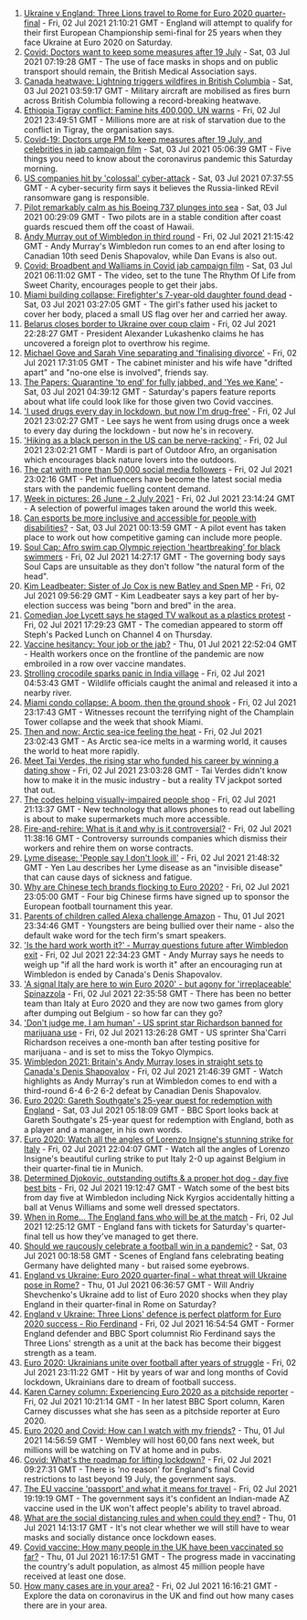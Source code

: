 1. [Ukraine v England: Three Lions travel to Rome for Euro 2020 quarter-final](https://www.bbc.co.uk/sport/football/51198691) - Fri, 02 Jul 2021 21:10:21 GMT - England will attempt to qualify for their first European Championship semi-final for 25 years when they face Ukraine at Euro 2020 on Saturday.
2. [Covid: Doctors want to keep some measures after 19 July](https://www.bbc.co.uk/news/uk-57703959) - Sat, 03 Jul 2021 07:19:28 GMT - The use of face masks in shops and on public transport should remain, the British Medical Association says.
3. [Canada heatwave: Lightning triggers wildfires in British Columbia](https://www.bbc.co.uk/news/world-us-canada-57703853) - Sat, 03 Jul 2021 03:59:17 GMT - Military aircraft are mobilised as fires burn across British Columbia following a record-breaking heatwave.
4. [Ethiopia Tigray conflict: Famine hits 400,000, UN warns](https://www.bbc.co.uk/news/world-africa-57703538) - Fri, 02 Jul 2021 23:49:51 GMT - Millions more are at risk of starvation due to the conflict in Tigray, the organisation says.
5. [Covid-19: Doctors urge PM to keep measures after 19 July, and celebrities in jab campaign film](https://www.bbc.co.uk/news/uk-57703822) - Sat, 03 Jul 2021 05:06:39 GMT - Five things you need to know about the coronavirus pandemic this Saturday morning.
6. [US companies hit by 'colossal' cyber-attack](https://www.bbc.co.uk/news/world-us-canada-57703836) - Sat, 03 Jul 2021 07:37:55 GMT - A cyber-security firm says it believes the Russia-linked REvil ransomware gang is responsible.
7. [Pilot remarkably calm as his Boeing 737 plunges into sea](https://www.bbc.co.uk/news/world-us-canada-57704138) - Sat, 03 Jul 2021 00:29:09 GMT - Two pilots are in a stable condition after coast guards rescued them off the coast of Hawaii.
8. [Andy Murray out of Wimbledon in third round](https://www.bbc.co.uk/sport/tennis/57702056) - Fri, 02 Jul 2021 21:15:42 GMT - Andy Murray's Wimbledon run comes to an end after losing to Canadian 10th seed Denis Shapovalov, while Dan Evans is also out.
9. [Covid: Broadbent and Walliams in Covid jab campaign film](https://www.bbc.co.uk/news/uk-57702498) - Sat, 03 Jul 2021 06:11:02 GMT - The video, set to the tune The Rhythm Of Life from Sweet Charity, encourages people to get their jabs.
10. [Miami building collapse: Firefighter's 7-year-old daughter found dead](https://www.bbc.co.uk/news/world-us-canada-57699656) - Sat, 03 Jul 2021 03:27:05 GMT - The girl's father used his jacket to cover her body, placed a small US flag over her and carried her away.
11. [Belarus closes border to Ukraine over coup claim](https://www.bbc.co.uk/news/world-europe-57702516) - Fri, 02 Jul 2021 22:28:27 GMT - President Alexander Lukashenko claims he has uncovered a foreign plot to overthrow his regime.
12. [Michael Gove and Sarah Vine separating and 'finalising divorce'](https://www.bbc.co.uk/news/uk-politics-57699096) - Fri, 02 Jul 2021 17:31:05 GMT - The cabinet minister and his wife have "drifted apart" and "no-one else is involved", friends say.
13. [The Papers: Quarantine 'to end' for fully jabbed, and 'Yes we Kane'](https://www.bbc.co.uk/news/blogs-the-papers-57703809) - Sat, 03 Jul 2021 04:39:12 GMT - Saturday's papers feature reports about what life could look like for those given two Covid vaccines.
14. ['I used drugs every day in lockdown, but now I'm drug-free'](https://www.bbc.co.uk/news/uk-57688961) - Fri, 02 Jul 2021 23:02:27 GMT - Lee says he went from using drugs once a week to every day during the lockdown - but now he's in recovery.
15. ['Hiking as a black person in the US can be nerve-racking'](https://www.bbc.co.uk/news/world-us-canada-57686681) - Fri, 02 Jul 2021 23:02:21 GMT - Mardi is part of Outdoor Afro, an organisation which encourages black nature lovers into the outdoors.
16. [The cat with more than 50,000 social media followers](https://www.bbc.co.uk/news/world-asia-57678337) - Fri, 02 Jul 2021 23:02:16 GMT - Pet influencers have become the latest social media stars with the pandemic fuelling content demand.
17. [Week in pictures: 26 June - 2 July 2021](https://www.bbc.co.uk/news/in-pictures-57680063) - Fri, 02 Jul 2021 23:14:24 GMT - A selection of powerful images taken around the world this week.
18. [Can esports be more inclusive and accessible for people with disabilities?](https://www.bbc.co.uk/news/newsbeat-57696675) - Sat, 03 Jul 2021 00:13:59 GMT - A pilot event has taken place to work out how competitive gaming can include more people.
19. [Soul Cap: Afro swim cap Olympic rejection 'heartbreaking' for black swimmers](https://www.bbc.co.uk/news/newsbeat-57688380) - Fri, 02 Jul 2021 14:27:17 GMT - The governing body says Soul Caps are unsuitable as they don't follow "the natural form of the head".
20. [Kim Leadbeater: Sister of Jo Cox is new Batley and Spen MP](https://www.bbc.co.uk/news/uk-england-leeds-57693843) - Fri, 02 Jul 2021 09:56:29 GMT - Kim Leadbeater says a key part of her by-election success was being "born and bred" in the area.
21. [Comedian Joe Lycett says he staged TV walkout as a plastics protest](https://www.bbc.co.uk/news/entertainment-arts-57699955) - Fri, 02 Jul 2021 17:29:23 GMT - The comedian appeared to storm off Steph's Packed Lunch on Channel 4 on Thursday.
22. [Vaccine hesitancy: Your job or the jab?](https://www.bbc.co.uk/news/world-us-canada-57686717) - Thu, 01 Jul 2021 22:52:04 GMT - Health workers once on the frontline of the pandemic are now embroiled in a row over vaccine mandates.
23. [Strolling crocodile sparks panic in India village](https://www.bbc.co.uk/news/world-asia-india-57691731) - Fri, 02 Jul 2021 04:53:43 GMT - Wildlife officials caught the animal and released it into a nearby river.
24. [Miami condo collapse: A boom, then the ground shook](https://www.bbc.co.uk/news/world-us-canada-57690165) - Fri, 02 Jul 2021 23:17:43 GMT - Witnesses recount the terrifying night of the Champlain Tower collapse and the week that shook Miami.
25. [Then and now: Arctic sea-ice feeling the heat](https://www.bbc.co.uk/news/science-environment-57650226) - Fri, 02 Jul 2021 23:02:43 GMT - As Arctic sea-ice melts in a warming world, it causes the world to heat more rapidly.
26. [Meet Tai Verdes, the rising star who funded his career by winning a dating show](https://www.bbc.co.uk/news/entertainment-arts-57685161) - Fri, 02 Jul 2021 23:03:28 GMT - Tai Verdes didn't know how to make it in the music industry - but a reality TV jackpot sorted that out.
27. [The codes helping visually-impaired people shop](https://www.bbc.co.uk/news/business-57679943) - Fri, 02 Jul 2021 21:13:37 GMT - New technology that allows phones to read out labelling is about to make supermarkets much more accessible.
28. [Fire-and-rehire: What is it and why is it controversial?](https://www.bbc.co.uk/news/business-57670287) - Fri, 02 Jul 2021 11:38:16 GMT - Controversy surrounds companies which dismiss their workers and rehire them on worse contracts.
29. [Lyme disease: 'People say I don't look ill'](https://www.bbc.co.uk/news/uk-scotland-glasgow-west-57693815) - Fri, 02 Jul 2021 21:48:32 GMT - Yen Lau describes her Lyme disease as an "invisible disease" that can cause days of sickness and fatigue.
30. [Why are Chinese tech brands flocking to Euro 2020?](https://www.bbc.co.uk/news/technology-57697509) - Fri, 02 Jul 2021 23:05:00 GMT - Four big Chinese firms have signed up to sponsor the European football tournament this year.
31. [Parents of children called Alexa challenge Amazon](https://www.bbc.co.uk/news/technology-57680173) - Thu, 01 Jul 2021 23:34:46 GMT - Youngsters are being bullied over their name - also the default wake word for the tech firm's smart speakers.
32. ['Is the hard work worth it?' - Murray questions future after Wimbledon exit](https://www.bbc.co.uk/sport/tennis/57703444) - Fri, 02 Jul 2021 22:34:23 GMT - Andy Murray says he needs to weigh up "if all the hard work is worth it" after an encouraging run at Wimbledon is ended by Canada's Denis Shapovalov.
33. ['A signal Italy are here to win Euro 2020' - but agony for 'irreplaceable' Spinazzola](https://www.bbc.co.uk/sport/football/57703580) - Fri, 02 Jul 2021 22:35:58 GMT - There has been no better team than Italy at Euro 2020 and they are now two games from glory after dumping out Belgium - so how far can they go?
34. ['Don't judge me, I am human' - US sprint star Richardson banned for marijuana use](https://www.bbc.co.uk/sport/athletics/57692193) - Fri, 02 Jul 2021 13:26:28 GMT - US sprinter Sha'Carri Richardson receives a one-month ban after testing positive for marijuana - and is set to miss the Tokyo Olympics.
35. [Wimbledon 2021: Britain's Andy Murray loses in straight sets to Canada's Denis Shapovalov](https://www.bbc.co.uk/sport/av/tennis/57703649) - Fri, 02 Jul 2021 21:46:39 GMT - Watch highlights as Andy Murray's run at Wimbledon comes to end with a third-round 6-4 6-2 6-2 defeat by Canadian Denis Shapovalov.
36. [Euro 2020: Gareth Southgate's 25-year quest for redemption with England](https://www.bbc.co.uk/sport/av/football/57695367) - Sat, 03 Jul 2021 05:18:09 GMT - BBC Sport looks back at Gareth Southgate's 25-year quest for redemption with England, both as a player and a manager, in his own words.
37. [Euro 2020: Watch all the angles of Lorenzo Insigne's stunning strike for Italy](https://www.bbc.co.uk/sport/av/football/57703629) - Fri, 02 Jul 2021 22:04:07 GMT - Watch all the angles of Lorenzo Insigne's beautiful curling strike to put Italy 2-0 up against Belgium in their quarter-final tie in Munich.
38. [Determined Djokovic, outstanding outifts & a proper hot dog - day five best bits](https://www.bbc.co.uk/sport/av/tennis/57702878) - Fri, 02 Jul 2021 19:12:47 GMT - Watch some of the best bits from day five at Wimbledon including Nick Kyrgios accidentally hitting a ball at Venus Williams and some well dressed spectators.
39. [When in Rome... The England fans who will be at the match](https://www.bbc.co.uk/news/uk-57652630) - Fri, 02 Jul 2021 12:25:12 GMT - England fans with tickets for Saturday's quarter-final tell us how they've managed to get there.
40. [Should we raucously celebrate a football win in a pandemic?](https://www.bbc.co.uk/news/uk-57664286) - Sat, 03 Jul 2021 00:18:58 GMT - Scenes of England fans celebrating beating Germany have delighted many - but raised some eyebrows.
41. [England vs Ukraine: Euro 2020 quarter-final - what threat will Ukraine pose in Rome?](https://www.bbc.co.uk/sport/football/57659833) - Thu, 01 Jul 2021 06:36:57 GMT - Will Andriy Shevchenko's Ukraine add to list of Euro 2020 shocks when they play England in their quarter-final in Rome on Saturday?
42. [England v Ukraine: Three Lions' defence is perfect platform for Euro 2020 success - Rio Ferdinand](https://www.bbc.co.uk/sport/football/57684225) - Fri, 02 Jul 2021 16:54:54 GMT - Former England defender and BBC Sport columnist Rio Ferdinand says the Three Lions' strength as a unit at the back has become their biggest strength as a team.
43. [Euro 2020: Ukrainians unite over football after years of struggle](https://www.bbc.co.uk/news/world-europe-57677177) - Fri, 02 Jul 2021 23:11:22 GMT - Hit by years of war and long months of Covid lockdown, Ukrainians dare to dream of football success.
44. [Karen Carney column: Experiencing Euro 2020 as a pitchside reporter](https://www.bbc.co.uk/sport/football/57660625) - Fri, 02 Jul 2021 10:21:14 GMT - In her latest BBC Sport column, Karen Carney discusses what she has seen as a pitchside reporter at Euro 2020.
45. [Euro 2020 and Covid: How can I watch with my friends?](https://www.bbc.co.uk/news/uk-57386719) - Thu, 01 Jul 2021 14:56:59 GMT - Wembley will host 60,00 fans next week, but millions will be watching on TV at home and in pubs.
46. [Covid: What's the roadmap for lifting lockdown?](https://www.bbc.co.uk/news/explainers-52530518) - Fri, 02 Jul 2021 09:27:31 GMT - There is 'no reason' for England's final Covid restrictions to last beyond 19 July, the government says.
47. [The EU vaccine 'passport' and what it means for travel](https://www.bbc.co.uk/news/explainers-57665765) - Fri, 02 Jul 2021 19:19:19 GMT - The government says it's confident an Indian-made AZ vaccine used in the UK won't affect people's ability to travel abroad.
48. [What are the social distancing rules and when could they end?](https://www.bbc.co.uk/news/uk-51506729) - Thu, 01 Jul 2021 14:13:17 GMT - It's not clear whether we will still have to wear masks and socially distance once lockdown eases.
49. [Covid vaccine: How many people in the UK have been vaccinated so far?](https://www.bbc.co.uk/news/health-55274833) - Thu, 01 Jul 2021 16:17:51 GMT - The progress made in vaccinating the country's adult population, as almost 45 million people have received at least one dose.
50. [How many cases are in your area?](https://www.bbc.co.uk/news/uk-51768274) - Fri, 02 Jul 2021 16:16:21 GMT - Explore the data on coronavirus in the UK and find out how many cases there are in your area.
